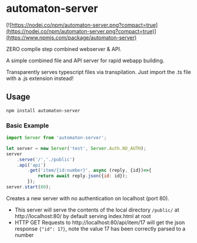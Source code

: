 # automaton-server

[![https://nodei.co/npm/automaton-server.png?compact=true](https://nodei.co/npm/automaton-server.png?compact=true)](https://www.npmjs.com/package/automaton-server)

ZERO compile step combined webserver & API.

A simple combined file and API server for rapid webapp building.

Transparently serves typescript files via transpilation. Just import the .ts file with a .js extension instead!

## Usage

`npm install automaton-server`

### Basic Example
```javascript
import Server from 'automaton-server';

let server = new Server('test', Server.Auth.NO_AUTH);
server
	.serve('/','./public')
	.api('api')
		.get('item/{id:number}', async (reply, {id})=>{
			return await reply.json({id: id});
		});
server.start(80);
```

Creates a new server with no authentication on localhost (port 80).
* This server will serve the contents of the local directory `/public/` at http://localhost:80/ by default serving index.html at root
* HTTP GET Requests to http://localhost:80/api/item/17 will get the json response `{"id": 17}`, note the value 17 has been correctly parsed to a number


